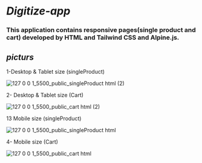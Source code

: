 # <i>Digitize-app</i>

### This application contains responsive pages(single product  and cart) developed by  HTML and Tailwind CSS and Alpine.js. 

##  <i>picturs</i>

1-Desktop & Tablet size (singleProduct)

![127 0 0 1_5500_public_singleProduct html (2)](https://github.com/e-Karimi/digitize-app/assets/28589917/b5ea5f96-6833-474b-b956-62f105ffd8c8)

2- Desktop & Tablet size (Cart)

![127 0 0 1_5500_public_cart html (2)](https://github.com/e-Karimi/digitize-app/assets/28589917/3bd40cfb-0115-47b9-9d9e-5358ef8d2a0a)


13 Mobile size (singleProduct)

![127 0 0 1_5500_public_singleProduct html](https://github.com/e-Karimi/digitize-app/assets/28589917/d2ee1988-b3b1-4f3f-be5f-1e609190d6bf)


4- Mobile size (Cart)

![127 0 0 1_5500_public_cart html](https://github.com/e-Karimi/digitize-app/assets/28589917/87c98ddf-1360-4a34-bfc4-bfcb561ef062)

